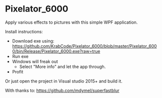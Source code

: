 # Pixelator_6000
Apply various effects to pictures with this simple WPF application.

Install instructions:
- Download exe using: https://github.com/KrabCode/Pixelator_6000/blob/master/Pixelator_6000/bin/Release/Pixelator_6000.exe?raw=true
- Run exe
- Windows will freak out
  - Select "More info" and let the app through.
- Profit

Or just open the project in Visual studio 2015+ and build it.

With thanks to:
https://github.com/mdymel/superfastblur
